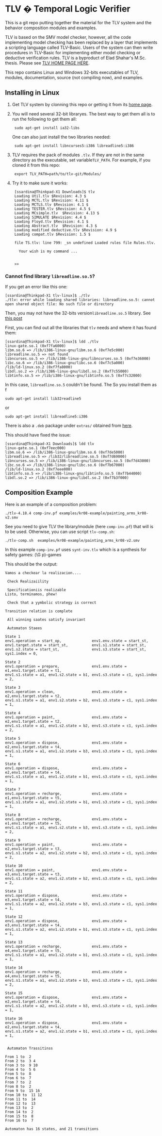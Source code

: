 # TLV � Temporal Logic Verifier

This is a git repo putting together the material for the TLV system and the behavior composition modules and examples.

TLV is based on the SMV model checker, however, all the code implementing model checking has been replaced by a layer that implements a scripting language called TLV-Basic. Users of the system can then write procedures in TLV-Basic for implementing either model checking or deductive verification rules. TLV is a byproduct of Elad Shahar's M.Sc. thesis. Please see [TLV HOME PAGE HERE](https://cs.nyu.edu/acsys/tlv/index.html).

This repo contains Linux and Windows 32-bits executables of TLV, modules, documentation, source (not compiling now), and examples.

## Installing in Linux

1. Get TLV system by clonning this repo or getting it from its [home page](http://www.cs.nyu.edu/acsys/tlv/index.html).
2. You will need several 32-bit libraryes. The best way to get them all is to run the following to get them all:

        sudo apt-get install ia32-libs

    One can also just install the two libraries needed:

        sudo apt-get install libncurses5:i386 libreadline5:i386

3. TLV requires the pack of modules `.tlv`. If they are not in the same directory as the executable, set variable`TLV_PATH`. For example, if you cloned it from this repo:

        export TLV_PATH=path/to/tlv-git/Modules/

4. Try it to make sure it works:

        [ssardina@Thinkpad-X1 Downloads]$ tlv
        Loading Util.tlv $Revision: 4.3 $
        Loading MCTL.tlv $Revision: 4.11 $
        Loading MCTLS.tlv $Revision: 4.1 $
        Loading TESTER.tlv $Revision: 4.5 $
        Loading MCsimple.tlv  $Revision: 4.13 $
        Loading SIMULATE $Revision: 4.4 $
        Loading Floyd.tlv $Revision: 4.1 $
        Loading Abstract.tlv  $Revision: 4.3 $
        Loading modified deductive.tlv $Revision: 4.9 $
        Loading compat.tlv $Revision: 1.5 $
    
        file TS.tlv: line 799: _sn undefined Loaded rules file Rules.tlv.
    
          Your wish is my command ... 


        >> 

### Cannot find library `libreadline.so.5`?

If you get an error like this one:

    [ssardina@Thinkpad-X1 tlv-linux]$ ./tlv 
    ./tlv: error while loading shared libraries: libreadline.so.5: cannot open shared object file: No such file or directory

Then, you may not have the 32-bits version`libreadline.so.5` library. See [this post](http://www.cesareriva.com/install-segger-j-link-tools-on-gnulinux-x64-machine/)

First, you can find out all the libraries that `tlv` needs and where it has found them:

    [ssardina@Thinkpad-X1 tlv-linux]$ ldd ./tlv 
	linux-gate.so.1 (0xf7fa6000)
	libm.so.6 => /lib/i386-linux-gnu/libm.so.6 (0xf7e5c000)
	libreadline.so.5 => not found
	libncurses.so.5 => /lib/i386-linux-gnu/libncurses.so.5 (0xf7e36000)
	libc.so.6 => /lib/i386-linux-gnu/libc.so.6 (0xf7c5a000)
	/lib/ld-linux.so.2 (0xf7fa8000)
	libdl.so.2 => /lib/i386-linux-gnu/libdl.so.2 (0xf7c55000)
	libtinfo.so.5 => /lib/i386-linux-gnu/libtinfo.so.5 (0xf7c32000)

In this case, `libreadline.so.5` couldn't be found. The So you install them as f

    sudo apt-get install lib32readline5

or

    sudo apt-get install libreadline5:i386
    
There is also a `.deb` package under `extras/` obtained from [here](https://packages.debian.org/jessie/amd64/lib32readline5/download).
    
This should have fixed the issue:

    [ssardina@Thinkpad-X1 Downloads]$ ldd tlv
	linux-gate.so.1 (0xf7eec000)
	libm.so.6 => /lib/i386-linux-gnu/libm.so.6 (0xf7de5000)
	libreadline.so.5 => /lib32/libreadline.so.5 (0xf7d69000)
	libncurses.so.5 => /lib/i386-linux-gnu/libncurses.so.5 (0xf7d43000)
	libc.so.6 => /lib/i386-linux-gnu/libc.so.6 (0xf7b67000)
	/lib/ld-linux.so.2 (0xf7eee000)
	libtinfo.so.5 => /lib/i386-linux-gnu/libtinfo.so.5 (0xf7b44000)
	libdl.so.2 => /lib/i386-linux-gnu/libdl.so.2 (0xf7b3f000)

    


## Composition Example

Here is an example of a composition problem:

    ./tlv-4.18.4 comp-inv.pf examples/kr08-example/painting_arms_kr08-v2.smv

See you need to give TLV the library/module (here `comp-inv.pf`) that will is to be used. Otherwise, you can use script `tlv-comp.sh`:

    ./tlv-comp.sh  examples/kr08-example/painting_arms_kr08-v2.smv
    

In this example `comp-inv.pf` uses `synt-inv.tlv` which is a synthesis for safety games: (\G p)-games

This should be the output:

```
Vamos a checkear la realizacion.... 

 Check Realizaiility

 Specificationiis realizable 
Listo, terminamos, phew! 

 Check that a yymbolic strategy is correct

Transition relation is complete

 All winning saates satisfy invariant

 Automaton Staees

State 1
env1.operation = start_op,              env1.env.state = start_st,
env1.target.state = start_st,           env1.s1.state = start_st,
env1.s2.state = start_st,               env1.s3.state = start_st,
sys1.index = 0,

State 2
env1.operation = prepare,               env1.env.state = e1,env1.target.state = t1,
env1.s1.state = a1, env1.s2.state = b1, env1.s3.state = c1, sys1.index = 2,

State 3
env1.operation = clean,                 env1.env.state = e2,env1.target.state = t2,
env1.s1.state = a1, env1.s2.state = b2, env1.s3.state = c1, sys1.index = 1,

State 4
env1.operation = paint,                 env1.env.state = e2,env1.target.state = t2,
env1.s1.state = a1, env1.s2.state = b2, env1.s3.state = c1, sys1.index = 2,

State 5
env1.operation = dispose,               env1.env.state = e2,env1.target.state = t4,
env1.s1.state = a1, env1.s2.state = b3, env1.s3.state = c1, sys1.index = 1,

State 6
env1.operation = dispose,               env1.env.state = e2,env1.target.state = t4,
env1.s1.state = a1, env1.s2.state = b1, env1.s3.state = c1, sys1.index = 1,

State 7
env1.operation = recharge,              env1.env.state = e1,env1.target.state = t5,
env1.s1.state = a1, env1.s2.state = b1, env1.s3.state = c1, sys1.index = 1,

State 8
env1.operation = recharge,              env1.env.state = e1,env1.target.state = t5,
env1.s1.state = a1, env1.s2.state = b3, env1.s3.state = c1, sys1.index = 2,

State 9
env1.operation = paint,                 env1.env.state = e2,env1.target.state = t3,
env1.s1.state = a2, env1.s2.state = b2, env1.s3.state = c1, sys1.index = 2,

State 10
env1.operation = paint,                 env1.env.state = e3,env1.target.state = t3,
env1.s1.state = a2, env1.s2.state = b2, env1.s3.state = c1, sys1.index = 2,

State 11
env1.operation = dispose,               env1.env.state = e3,env1.target.state = t4,
env1.s1.state = a2, env1.s2.state = b3, env1.s3.state = c1, sys1.index = 1,

State 12
env1.operation = dispose,               env1.env.state = e3,env1.target.state = t4,
env1.s1.state = a2, env1.s2.state = b1, env1.s3.state = c1, sys1.index = 1,

State 13
env1.operation = recharge,              env1.env.state = e4,env1.target.state = t5,
env1.s1.state = a1, env1.s2.state = b1, env1.s3.state = c1, sys1.index = 1,

State 14
env1.operation = recharge,              env1.env.state = e4,env1.target.state = t5,
env1.s1.state = a1, env1.s2.state = b3, env1.s3.state = c1, sys1.index = 2,

State 15
env1.operation = dispose,               env1.env.state = e2,env1.target.state = t4,
env1.s1.state = a2, env1.s2.state = b3, env1.s3.state = c1, sys1.index = 1,

State 16
env1.operation = dispose,               env1.env.state = e2,env1.target.state = t4,
env1.s1.state = a2, env1.s2.state = b1, env1.s3.state = c1, sys1.index = 1,


 Automaton Trassitinss

From 1 to  2
From 2 to  3 4
From 3 to  9 10
From 4 to  5 6
From 5 to  8
From 6 to  7
From 7 to  2
From 8 to  2
From 9 to  15 16
From 10 to  11 12
From 11 to  14
From 12 to  13
From 13 to  2
From 14 to  2
From 15 to  8
From 16 to  7

Automaton has 16 states, and 21 transitions
```

